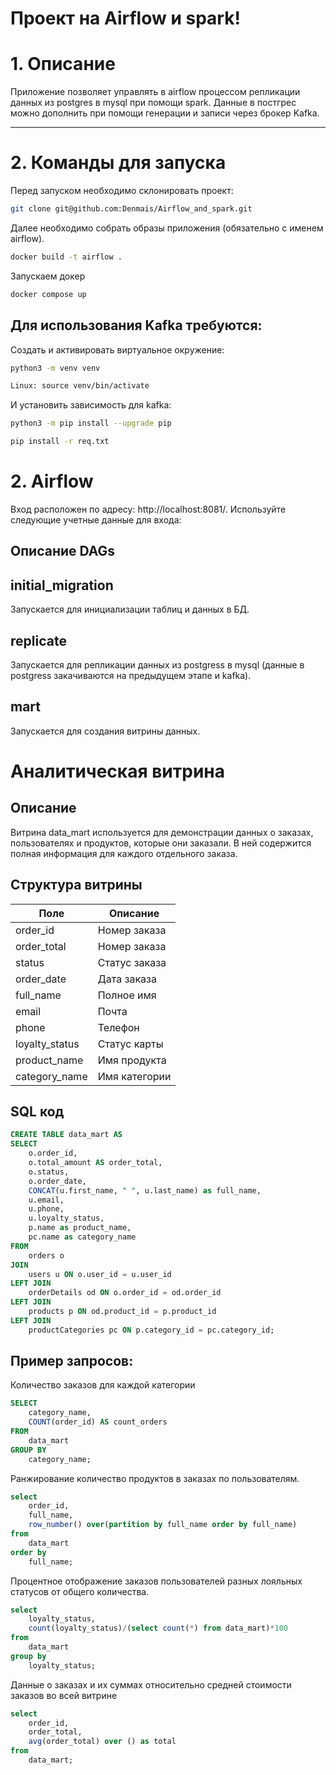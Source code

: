 # Проект на Airflow и spark!

# 1. Описание <a id=1></a>

Приложение позволяет управлять в airflow процессом репликации данных из postgres в mysql при помощи spark. Данные в постгрес можно дополнить при помощи генерации и записи через брокер Kafka.

---
# 2. Команды для запуска <a id=2></a>

Перед запуском необходимо склонировать проект:
```bash
git clone git@github.com:Denmais/Airflow_and_spark.git

```

Далее необходимо собрать образы приложения (обязательно с именем airflow).
```bash
docker build -t airflow .
```

Запускаем докер
```bash
docker compose up
```

## Для использования Kafka требуются:

Cоздать и активировать виртуальное окружение:
```bash
python3 -m venv venv
```

```bash
Linux: source venv/bin/activate
```

И установить зависимость для kafka:
```bash
python3 -m pip install --upgrade pip
```
```bash
pip install -r req.txt
```

# 2. Airflow <a id=2></a>

Вход расположен по адресу: http://localhost:8081/.
Используйте следующие учетные данные для входа:

## Описание DAGs

## initial_migration

Запускается для инициализации таблиц и данных в БД.

## replicate

Запускается для репликации данных из postgress в mysql (данные в postgress закачиваются на предыдущем этапе и kafka).

## mart

Запускается для создания витрины данных.

# Аналитическая витрина <a id=2></a>

## Описание

Витрина data_mart используется для демонстрации данных о заказах, пользователях и продуктов, которые они заказали. В ней содержится полная информация для каждого отдельного заказа.

## Структура витрины

|     Поле          | Описание      |
| ------------      | ------------- |
|   order_id        | Номер заказа  |
|   order_total     | Номер заказа  |
|   status          | Статус заказа |
|   order_date      | Дата заказа   |
|   full_name       | Полное имя    |
|   email           | Почта         |
|   phone           | Телефон       |
|   loyalty_status  | Статус карты  |
|   product_name    | Имя продукта  |
|   category_name   | Имя категории |


## SQL код
```sql
CREATE TABLE data_mart AS 
SELECT
    o.order_id,
    o.total_amount AS order_total,
    o.status,
    o.order_date,
    CONCAT(u.first_name, " ", u.last_name) as full_name,
    u.email,
    u.phone,
    u.loyalty_status,
    p.name as product_name,
    pc.name as category_name
FROM
    orders o
JOIN
    users u ON o.user_id = u.user_id
LEFT JOIN
    orderDetails od ON o.order_id = od.order_id
LEFT JOIN
    products p ON od.product_id = p.product_id
LEFT JOIN
    productCategories pc ON p.category_id = pc.category_id;
```

## Пример запросов:

Количество заказов для каждой категории

```sql
SELECT
    category_name,
    COUNT(order_id) AS count_orders
FROM
    data_mart
GROUP BY
    category_name;
```

Ранжирование количество продуктов в заказах по пользователям.

```sql
select 
    order_id,
    full_name,
    row_number() over(partition by full_name order by full_name) 
from
    data_mart 
order by
    full_name;
```

Процентное отображение заказов пользователей разных лояльных статусов от общего количества.

```sql
select
    loyalty_status, 
    count(loyalty_status)/(select count(*) from data_mart)*100 
from 
    data_mart 
group by 
    loyalty_status;
```

Данные о заказах и их суммах относительно средней стоимости заказов во всей витрине

```sql
select 
    order_id, 
    order_total, 
    avg(order_total) over () as total 
from 
    data_mart;
```
